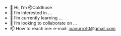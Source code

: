 
- 👋 Hi, I’m @Coldhose 
- 👀 I’m interested in ...
- 🌱 I’m currently learning ...
- 💞️ I’m looking to collaborate on ...
- 📫 How to reach me:
e-mail: joanurro10@gmail.com

<!---
Coldhose/Coldhose is a ✨ special ✨ repository because its `README.md` (this file) appears on your GitHub profile.
You can click the Preview link to take a look at your changes.
--->
